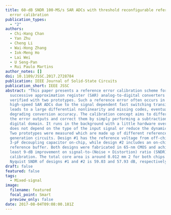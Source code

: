 ```yaml
---
title: 60-dB SNDR 100-MS/s SAR ADCs with threshold reconfigurable reference
  error calibration
publication_types:
  - "2"
authors:
  - Chi-Hang Chan
  - Yan Zhu
  - Cheng Li
  - Wai-Hong Zhang
  - Iok-Meng Ho
  - Lai Wei
  - U Seng-Pan
  - Rui Paulo Martins
author_notes: []
doi: 10.1109/JSSC.2017.2728784
publication: IEEE Journal of Solid-State Circuits
publication_short: IEEE JSSC
abstract: "This paper presents a reference error calibration scheme for
  successive approximation register (SAR) analog-to-digital converters (ADCs)
  verified with two prototypes. Such a reference error often occurs in
  high-speed SAR ADCs due to the signal dependent fast switching transient, and
  leads to a large differential nonlinearity and missing codes, eventually
  degrading conversion accuracy. The calibration concept aims to differentiate
  the error outputs and correct them by simply performing a subtraction in the
  digital domain. It runs in the background with a little hardware overhead, and
  does not depend on the type of the input signal or reduce the dynamic range.
  Two prototypes were measured which are made up of different reference
  generation circuits. Design #1 has the reference voltage from off-chip and a
  3-pF decoupling capacitor on-chip, while design #2 includes an on-chip
  reference buffer. Both designs were fabricated in 65-nm CMOS and achieve at
  least 9-dB improvement on signal-to-(Noise + Distortion) ratio (SNDR) after
  calibration. The total core area is around 0.012 mm 2 for both chips and the
  Nyquist SNDR of designs #1 and #2 is 59.03 and 57.93 dB, respectively."
draft: false
featured: false
tags:
  - Mixed-signal
image:
  filename: featured
  focal_point: Smart
  preview_only: false
date: 2017-08-04T09:08:00.181Z
---
```

